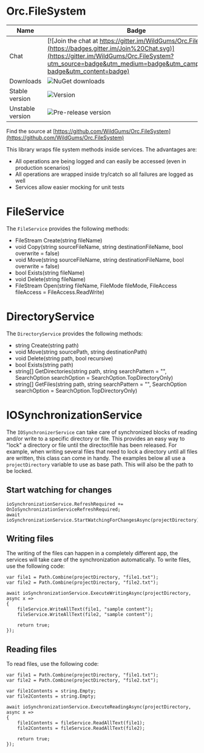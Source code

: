 Orc.FileSystem
==============

Name|Badge
---|---
Chat|[![Join the chat at https://gitter.im/WildGums/Orc.FileSystem](https://badges.gitter.im/Join%20Chat.svg)](https://gitter.im/WildGums/Orc.FileSystem?utm_source=badge&utm_medium=badge&utm_campaign=pr-badge&utm_content=badge)
Downloads|![NuGet downloads](https://img.shields.io/nuget/dt/orc.filesystem.svg)
Stable version|![Version](https://img.shields.io/nuget/v/orc.filesystem.svg)
Unstable version|![Pre-release version](https://img.shields.io/nuget/vpre/orc.filesystem.svg)

Find the source at [https://github.com/WildGums/Orc.FileSystem](https://github.com/WildGums/Orc.FileSystem)

This library wraps file system methods inside services. The advantages are:

- All operations are being logged and can easily be accessed (even in production scenarios)
- All operations are wrapped inside try/catch so all failures are logged as well
- Services allow easier mocking for unit tests

# FileService

The `FileService` provides the following methods:

- FileStream Create(string fileName)
- void Copy(string sourceFileName, string destinationFileName, bool overwrite = false)
- void Move(string sourceFileName, string destinationFileName, bool overwrite = false)
- bool Exists(string fileName)
- void Delete(string fileName)
- FileStream Open(string fileName, FileMode fileMode, FileAccess fileAccess = FileAccess.ReadWrite)

# DirectoryService

The `DirectoryService` provides the following methods:

- string Create(string path)
- void Move(string sourcePath, string destinationPath)
- void Delete(string path, bool recursive)
- bool Exists(string path)
- string[] GetDirectories(string path, string searchPattern = "", SearchOption searchOption = SearchOption.TopDirectoryOnly)
- string[] GetFiles(string path, string searchPattern = "", SearchOption searchOption = SearchOption.TopDirectoryOnly)

# IOSynchronizationService

The `IOSynchronizerService` can take care of synchronized blocks of reading and/or write to a specific directory or file. This provides an easy way to "lock" a directory or file until the director/file has been released. For example, when writing several files that need to lock a directory until all files are written, this class can come in handy. The examples below all use a `projectDirectory` variable to use as base path. This will also be the path to be locked.

## Start watching for changes

	ioSynchronizationService.RefreshRequired += OnIoSynchronizationServiceRefreshRequired;
	await ioSynchronizationService.StartWatchingForChangesAsync(projectDirectory);

## Writing files

The writing of the files can happen in a completely different app, the services will take care of the synchronization automatically. To write files, use the following code:

	var file1 = Path.Combine(projectDirectory, "file1.txt");
	var file2 = Path.Combine(projectDirectory, "file2.txt");
	
	await ioSynchronizationService.ExecuteWritingAsync(projectDirectory, async x => 
	{
	    fileService.WriteAllText(file1, "sample content");
		fileService.WriteAllText(file2, "sample content");
	
	    return true;
	});

## Reading files

To read files, use the following code:

	var file1 = Path.Combine(projectDirectory, "file1.txt");
	var file2 = Path.Combine(projectDirectory, "file2.txt");
	
	var file1Contents = string.Empty;
	var file2Contents = string.Empty;
	
	await ioSynchronizationService.ExecuteReadingAsync(projectDirectory, async x => 
	{
	    file1Contents = fileService.ReadAllText(file1);
		file2Contents = fileService.ReadAllText(file2);
	
	    return true;
	});





